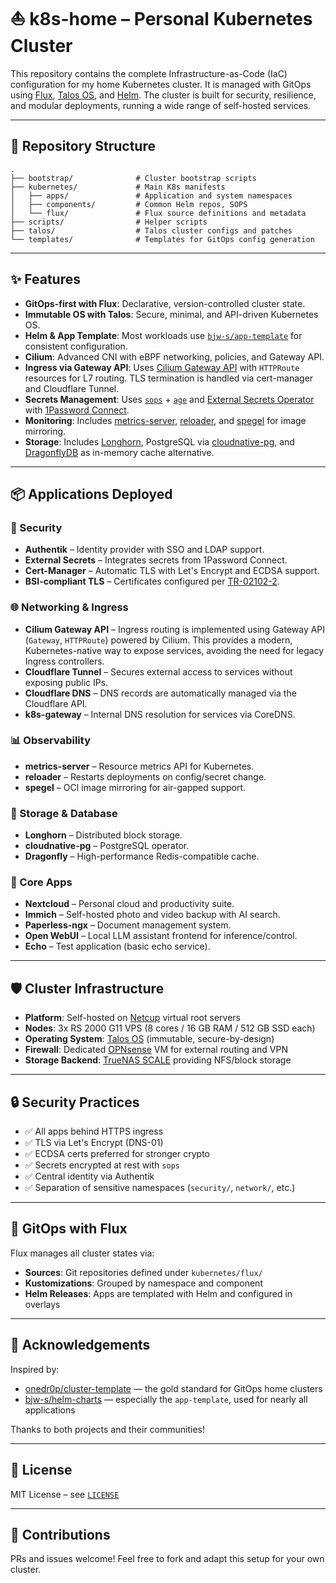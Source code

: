 # ⛵ k8s-home – Personal Kubernetes Cluster

This repository contains the complete Infrastructure-as-Code (IaC) configuration for my home Kubernetes cluster. It is managed with GitOps using [Flux](https://fluxcd.io), [Talos OS](https://www.talos.dev/), and [Helm](https://helm.sh). The cluster is built for security, resilience, and modular deployments, running a wide range of self-hosted services.

---

## 📂 Repository Structure

```
.
├── bootstrap/              # Cluster bootstrap scripts
├── kubernetes/             # Main K8s manifests
│   ├── apps/               # Application and system namespaces
│   ├── components/         # Common Helm repos, SOPS
│   └── flux/               # Flux source definitions and metadata
├── scripts/                # Helper scripts
├── talos/                  # Talos cluster configs and patches
└── templates/              # Templates for GitOps config generation
```

---

## ✨ Features

- **GitOps-first with Flux**: Declarative, version-controlled cluster state.
- **Immutable OS with Talos**: Secure, minimal, and API-driven Kubernetes OS.
- **Helm & App Template**: Most workloads use [`bjw-s/app-template`](https://bjw-s.github.io/helm-charts/docs/app-template/) for consistent configuration.
- **Cilium**: Advanced CNI with eBPF networking, policies, and Gateway API.
- **Ingress via Gateway API**: Uses [Cilium Gateway API](https://docs.cilium.io/en/stable/network/servicemesh/gateway-api/) with `HTTPRoute` resources for L7 routing. TLS termination is handled via cert-manager and Cloudflare Tunnel.
- **Secrets Management**: Uses [`sops`](https://github.com/mozilla/sops) + [`age`](https://github.com/FiloSottile/age) and [External Secrets Operator](https://external-secrets.io) with [1Password Connect](https://1password.com).
- **Monitoring**: Includes [metrics-server](https://github.com/kubernetes-sigs/metrics-server), [reloader](https://github.com/stakater/Reloader), and [spegel](https://github.com/till/spegel) for image mirroring.
- **Storage**: Includes [Longhorn](https://longhorn.io), PostgreSQL via [cloudnative-pg](https://cloudnative-pg.io), and [DragonflyDB](https://www.dragonflydb.io/) as in-memory cache alternative.

---

## 📦 Applications Deployed

### 🔐 Security
- **Authentik** – Identity provider with SSO and LDAP support.
- **External Secrets** – Integrates secrets from 1Password Connect.
- **Cert-Manager** – Automatic TLS with Let's Encrypt and ECDSA support.
- **BSI-compliant TLS** – Certificates configured per [TR-02102-2](https://www.bsi.bund.de/DE/Themen/Standards-und-Zertifizierung/Technische-Richtlinien/TR-nach-Thema-sortiert/tr02102/tr-02102.html).

### 🌐 Networking & Ingress
- **Cilium Gateway API** – Ingress routing is implemented using Gateway API (`Gateway`, `HTTPRoute`) powered by Cilium. This provides a modern, Kubernetes-native way to expose services, avoiding the need for legacy Ingress controllers.
- **Cloudflare Tunnel** – Secures external access to services without exposing public IPs.
- **Cloudflare DNS** – DNS records are automatically managed via the Cloudflare API.
- **k8s-gateway** – Internal DNS resolution for services via CoreDNS.

### 📊 Observability
- **metrics-server** – Resource metrics API for Kubernetes.
- **reloader** – Restarts deployments on config/secret change.
- **spegel** – OCI image mirroring for air-gapped support.

### 📁 Storage & Database
- **Longhorn** – Distributed block storage.
- **cloudnative-pg** – PostgreSQL operator.
- **Dragonfly** – High-performance Redis-compatible cache.

### 🧩 Core Apps
- **Nextcloud** – Personal cloud and productivity suite.
- **Immich** – Self-hosted photo and video backup with AI search.
- **Paperless-ngx** – Document management system.
- **Open WebUI** – Local LLM assistant frontend for inference/control.
- **Echo** – Test application (basic echo service).

---

## 🛡️ Cluster Infrastructure

- **Platform**: Self-hosted on [Netcup](https://www.netcup.de) virtual root servers
- **Nodes**: 3x RS 2000 G11 VPS (8 cores / 16 GB RAM / 512 GB SSD each)
- **Operating System**: [Talos OS](https://www.talos.dev) (immutable, secure-by-design)
- **Firewall**: Dedicated [OPNsense](https://opnsense.org) VM for external routing and VPN
- **Storage Backend**: [TrueNAS SCALE](https://truenas.com/truenas-scale/) providing NFS/block storage

---

## 🔒 Security Practices

- ✅ All apps behind HTTPS ingress
- ✅ TLS via Let's Encrypt (DNS-01)
- ✅ ECDSA certs preferred for stronger crypto
- ✅ Secrets encrypted at rest with `sops`
- ✅ Central identity via Authentik
- ✅ Separation of sensitive namespaces (`security/`, `network/`, etc.)

---

## 🧭 GitOps with Flux

Flux manages all cluster states via:

- **Sources**: Git repositories defined under `kubernetes/flux/`
- **Kustomizations**: Grouped by namespace and component
- **Helm Releases**: Apps are templated with Helm and configured in overlays

---

## 🙏 Acknowledgements

Inspired by:

- [onedr0p/cluster-template](https://github.com/onedr0p/cluster-template) — the gold standard for GitOps home clusters
- [bjw-s/helm-charts](https://github.com/bjw-s/helm-charts) — especially the `app-template`, used for nearly all applications

Thanks to both projects and their communities!

---

## 📄 License

MIT License – see [`LICENSE`](./LICENSE)

---

## 🤝 Contributions

PRs and issues welcome! Feel free to fork and adapt this setup for your own cluster.
